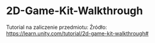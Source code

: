 # 2D-Game-Kit-Walkthrough

Tutorial na zaliczenie przedmiotu:
Źródło:
https://learn.unity.com/tutorial/2d-game-kit-walkthrough#
